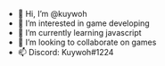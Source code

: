 - 👋 Hi, I’m @kuywoh
- 👀 I’m interested in game developing
- 🌱 I’m currently learning javascript
- 💞️ I’m looking to collaborate on games
- 📫 Discord: Kuywoh#1224

<!---
kuywoh/kuywoh is a ✨ special ✨ repository because its `README.md` (this file) appears on your GitHub profile.
You can click the Preview link to take a look at your changes.
--->
